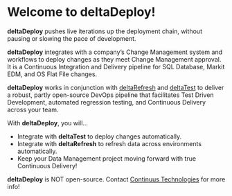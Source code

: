 # Welcome to deltaDeploy!

**deltaDeploy** pushes live iterations up the deployment chain, without pausing or slowing the pace of development.

**deltaDeploy** integrates with a company’s Change Management system and workflows to deploy changes as they meet Change Management approval. It is a Continuous Integration and Delivery pipeline for SQL Database, Markit EDM, and OS Flat File changes.

**deltaDeploy** works in conjunction with [deltaRefresh](https://github.com/enterprise-data-foundation/delta-refresh) and [deltaTest](https://github.com/enterprise-data-foundation/delta-test) to deliver a robust, partly open-source DevOps pipeline that facilitates Test Driven Development, automated regression testing, and Continuous Delivery across your team.

With **deltaDeploy**, you will...

* Integrate with **deltaTest** to deploy changes automatically.
* Integrate with **deltaRefresh** to refresh data across environments automatically.
* Keep your Data Management project moving forward with true Continuous Delivery!

**deltaDeploy** is NOT open-source. Contact [Continuus Technologies](https://continuus-technologies.com) for more info!
